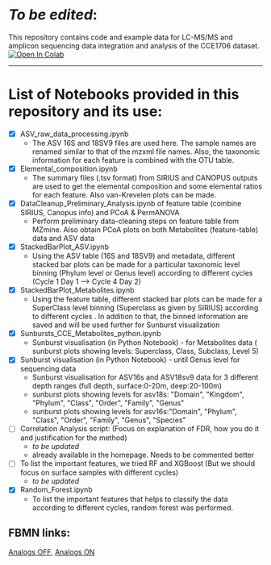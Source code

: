 # _To be edited_:

This repository contains code and example data for LC-MS/MS and amplicon sequencing data integration and analysis of the CCE1706 dataset.
[![Open In Colab](https://colab.research.google.com/assets/colab-badge.svg)](https://colab.research.google.com/github/Functional-Metabolomics-Lab/CCE_Data-Analysis/blob/main/)

---

# List of Notebooks provided in this repository and its use:
- [x] ASV_raw_data_processing.ipynb <br>
     - The ASV 16S and 18SV9 files are used here. The sample names are renamed similar to that of the mzxml file names. Also, the taxonomic information for each feature is combined with the OTU table.
- [x] Elemental_composition.ipynb <br>
     - The summary files (.tsv format) from SIRIUS and CANOPUS outputs are used to get the elemental composition and some elemental ratios for each feature. Also van-Krevelen plots can be made.
- [x] DataCleanup_Preliminary_Analysis.ipynb of feature table (combine SIRIUS, Canopus info) and PCoA & PermANOVA<br>
     - Perform preliminary data-cleaning steps on feature table from MZmine. Also obtain PCoA plots on both Metabolites (feature-table) data and ASV data
- [x] StackedBarPlot_ASV.ipynb <br>
     - Using the ASV table (16S and 18SV9) and metadata, different stacked bar plots can be made for a particular taxonomic level binning (Phylum level or Genus level) according to different cycles (Cycle 1 Day 1 --> Cycle 4 Day 2)
- [x] StackedBarPlot_Metabolites.ipynb <br>
     - Using the feature table, different stacked bar plots can be made for a SuperClass level binning (Superclass as given by SIRIUS) according to different cycles . In addition to that, the binned information are saved and will be used further for Sunburst visualization
- [x] Sunbursts_CCE_Metabolites_python.ipynb <br>
     - Sunburst visualisation (in Python Notebook) - for Metabolites data ( sunburst plots showing levels: Superclass, Class, Subclass, Level 5) 
- [x] Sunburst visualisation (in Python Notebook) - until Genus level for sequencing data <br>
     - Sunburst visualisation for ASV16s and ASV18sv9 data for 3 different depth ranges (full depth, surface:0-20m, deep:20-100m)
     - sunburst plots showing levels for asv18s: "Domain", "Kingdom", "Phylum", "Class", "Order", "Family", "Genus"
     - sunburst plots showing levels for asv16s:"Domain", "Phylum", "Class", "Order", "Family", "Genus", "Species"
- [ ] Correlation Analysis script: (Focus on explanation of FDR, how you do it and justification for the method)<br>
     - _to be updated_
     - already available in the homepage. Needs to be commented better
- [ ] To list the important features, we tried RF and XGBoost (But we should focus on surface samples with different cycles) <br>
     - _to be updated_
- [x] Random_Forest.ipynb <br>
     - To list the important features that helps to classify the data according to different cycles, random forest was performed.

## FBMN links:
[Analogs OFF](https://gnps.ucsd.edu/ProteoSAFe/status.jsp?task=be9f2757d99148cc952bb5237096c7fd),
[Analogs ON](https://gnps.ucsd.edu/ProteoSAFe/status.jsp?task=9d10e569e4254990b26b655b45f6eba7#)

